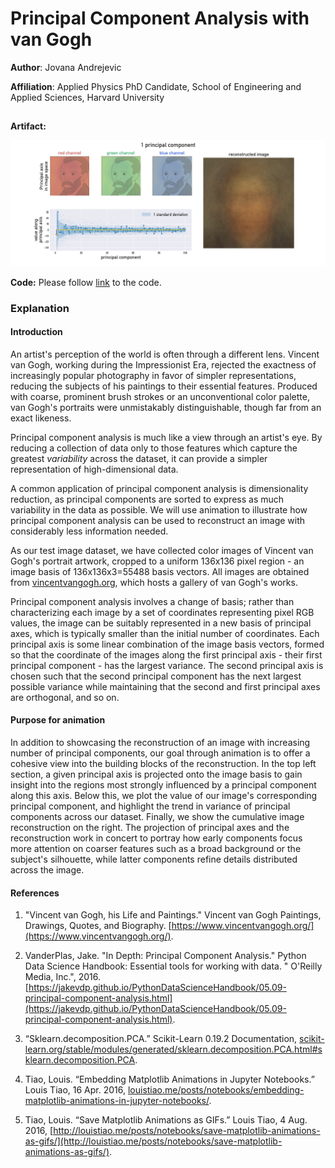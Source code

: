 # Principal Component Analysis with van Gogh

**Author**: Jovana Andrejevic

**Affiliation**: Applied Physics PhD Candidate, School of Engineering and Applied Sciences, Harvard University
##

**Artifact:**

![artifact](artifacts/jovanaandrejevic_artifact.gif)

**Code:** Please follow [link](code/jovanaandrejevic_code.ipynb) to the code.

### Explanation

#### Introduction
An artist's perception of the world is often through a different lens. Vincent van Gogh, working during the Impressionist Era, rejected the exactness of increasingly popular photography in favor of simpler representations, reducing the subjects of his paintings to their essential features. Produced with coarse, prominent brush strokes or an unconventional color palette, van Gogh's portraits were unmistakably distinguishable, though far from an exact likeness.

Principal component analysis is much like a view through an artist's eye. By reducing a collection of data only to those features which capture the greatest *variability* across the dataset, it can provide a simpler representation of high-dimensional data.

A common application of principal component analysis is dimensionality reduction, as principal components are sorted to express as much variability in the data as possible. We will use animation to illustrate how principal component analysis can be used to reconstruct an image with considerably less information needed.

As our test image dataset, we have collected color images of Vincent van Gogh's portrait artwork, cropped to a uniform 136x136 pixel region - an image basis of 136x136x3=55488 basis vectors. All images are obtained from [vincentvangogh.org](https://www.vincentvangogh.org/), which hosts a gallery of van Gogh's works.

Principal component analysis involves a change of basis; rather than characterizing each image by a set of coordinates representing pixel RGB values, the image can be suitably represented in a new basis of principal axes, which is typically smaller than the initial number of coordinates. Each principal axis is some linear combination of the image basis vectors, formed so that the coordinate of the images along the first principal axis - their first principal component - has the largest variance. The second principal axis is chosen such that the second principal component has the next largest possible variance while maintaining that the second and first principal axes are orthogonal, and so on.

#### Purpose for animation
In addition to showcasing the reconstruction of an image with increasing number of principal components, our goal through animation is to offer a cohesive view into the building blocks of the reconstruction. In the top left section, a given principal axis is projected onto the image basis to gain insight into the regions most strongly influenced by a principal component along this axis. Below this, we plot the value of our image's corresponding principal component, and highlight the trend in variance of principal components across our dataset. Finally, we show the cumulative image reconstruction on the right. The projection of principal axes and the reconstruction work in concert to portray how early components focus more attention on coarser features such as a broad background or the subject's silhouette, while latter components refine details distributed across the image.

#### References
1. "Vincent van Gogh, his Life and Paintings." Vincent van Gogh Paintings, Drawings, Quotes, and Biography. [https://www.vincentvangogh.org/](https://www.vincentvangogh.org/).

2. VanderPlas, Jake. "In Depth: Principal Component Analysis." Python Data Science Handbook: Essential tools for working with data. " O'Reilly Media, Inc.", 2016. [https://jakevdp.github.io/PythonDataScienceHandbook/05.09-principal-component-analysis.html](https://jakevdp.github.io/PythonDataScienceHandbook/05.09-principal-component-analysis.html).

3. “Sklearn.decomposition.PCA.” Scikit-Learn 0.19.2 Documentation, [scikit-learn.org/stable/modules/generated/sklearn.decomposition.PCA.html#sklearn.decomposition.PCA](scikit-learn.org/stable/modules/generated/sklearn.decomposition.PCA.html#sklearn.decomposition.PCA).

4. Tiao, Louis. “Embedding Matplotlib Animations in Jupyter Notebooks.” Louis Tiao, 16 Apr. 2016, [louistiao.me/posts/notebooks/embedding-matplotlib-animations-in-jupyter-notebooks/](louistiao.me/posts/notebooks/embedding-matplotlib-animations-in-jupyter-notebooks/).

5. Tiao, Louis. “Save Matplotlib Animations as GIFs.” Louis Tiao, 4 Aug. 2016, [http://louistiao.me/posts/notebooks/save-matplotlib-animations-as-gifs/](http://louistiao.me/posts/notebooks/save-matplotlib-animations-as-gifs/).